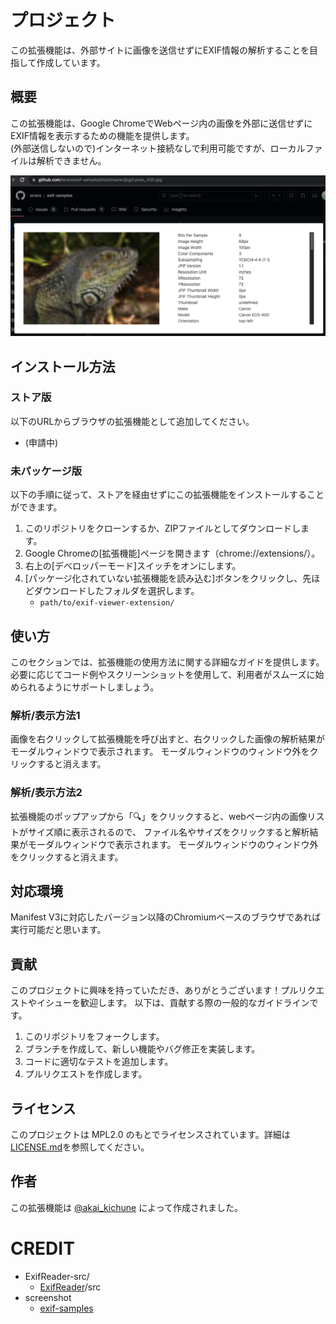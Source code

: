 # プロジェクト

この拡張機能は、外部サイトに画像を送信せずにEXIF情報の解析することを目指して作成しています。

## 概要

この拡張機能は、Google ChromeでWebページ内の画像を外部に送信せずにEXIF情報を表示するための機能を提供します。  
(外部送信しないので)インターネット接続なしで利用可能ですが、ローカルファイルは解析できません。

![extension-screenshot01](./images/screenshot01.png)

## インストール方法

### ストア版

以下のURLからブラウザの拡張機能として追加してください。

* (申請中)

### 未パッケージ版

以下の手順に従って、ストアを経由せずにこの拡張機能をインストールすることができます。

1. このリポジトリをクローンするか、ZIPファイルとしてダウンロードします。
2. Google Chromeの[拡張機能]ページを開きます（chrome://extensions/）。
3. 右上の[デベロッパーモード]スイッチをオンにします。
4. [パッケージ化されていない拡張機能を読み込む]ボタンをクリックし、先ほどダウンロードしたフォルダを選択します。
    * `path/to/exif-viewer-extension/`


## 使い方

このセクションでは、拡張機能の使用方法に関する詳細なガイドを提供します。必要に応じてコード例やスクリーンショットを使用して、利用者がスムーズに始められるようにサポートしましょう。

### 解析/表示方法1

画像を右クリックして拡張機能を呼び出すと、右クリックした画像の解析結果がモーダルウィンドウで表示されます。
モーダルウィンドウのウィンドウ外をクリックすると消えます。

### 解析/表示方法2

拡張機能のポップアップから「🔍」をクリックすると、webページ内の画像リストがサイズ順に表示されるので、
ファイル名やサイズをクリックすると解析結果がモーダルウィンドウで表示されます。
モーダルウィンドウのウィンドウ外をクリックすると消えます。

## 対応環境

Manifest V3に対応したバージョン以降のChromiumベースのブラウザであれば実行可能だと思います。

## 貢献

このプロジェクトに興味を持っていただき、ありがとうございます！プルリクエストやイシューを歓迎します。
以下は、貢献する際の一般的なガイドラインです。

1. このリポジトリをフォークします。
2. ブランチを作成して、新しい機能やバグ修正を実装します。
3. コードに適切なテストを追加します。
4. プルリクエストを作成します。


## ライセンス

このプロジェクトは MPL2.0 のもとでライセンスされています。詳細は[LICENSE.md](LICENSE.md)を参照してください。

## 作者

この拡張機能は [@akai_kichune](https://twitter.com/akai_kichune) によって作成されました。


# CREDIT

* ExifReader-src/
    * [ExifReader](https://github.com/mattiasw/ExifReader)/src
* screenshot
    * [exif-samples](https://github.com/ianare/exif-samples)

